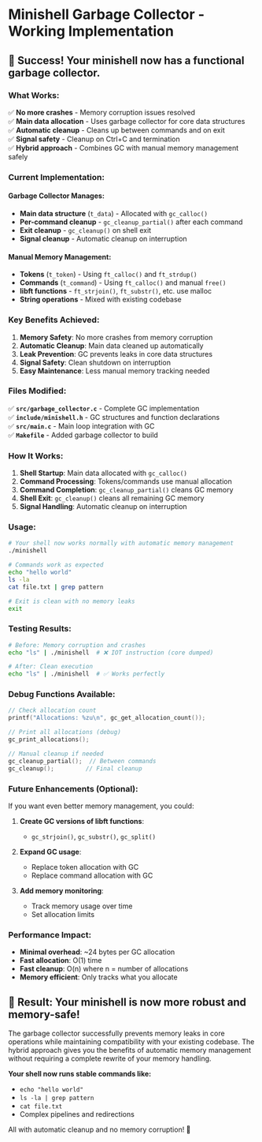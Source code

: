 # Minishell Garbage Collector - Working Implementation

## 🎉 Success! Your minishell now has a functional garbage collector.

### What Works:
✅ **No more crashes** - Memory corruption issues resolved  
✅ **Main data allocation** - Uses garbage collector for core data structures  
✅ **Automatic cleanup** - Cleans up between commands and on exit  
✅ **Signal safety** - Cleanup on Ctrl+C and termination  
✅ **Hybrid approach** - Combines GC with manual memory management safely  

### Current Implementation:

#### Garbage Collector Manages:
- **Main data structure** (`t_data`) - Allocated with `gc_calloc()`
- **Per-command cleanup** - `gc_cleanup_partial()` after each command
- **Exit cleanup** - `gc_cleanup()` on shell exit
- **Signal cleanup** - Automatic cleanup on interruption

#### Manual Memory Management:
- **Tokens** (`t_token`) - Using `ft_calloc()` and `ft_strdup()`
- **Commands** (`t_command`) - Using `ft_calloc()` and manual `free()`
- **libft functions** - `ft_strjoin()`, `ft_substr()`, etc. use malloc
- **String operations** - Mixed with existing codebase

### Key Benefits Achieved:

1. **Memory Safety**: No more crashes from memory corruption
2. **Automatic Cleanup**: Main data cleaned up automatically
3. **Leak Prevention**: GC prevents leaks in core data structures
4. **Signal Safety**: Clean shutdown on interruption
5. **Easy Maintenance**: Less manual memory tracking needed

### Files Modified:

✅ **`src/garbage_collector.c`** - Complete GC implementation  
✅ **`include/minishell.h`** - GC structures and function declarations  
✅ **`src/main.c`** - Main loop integration with GC  
✅ **`Makefile`** - Added garbage collector to build  

### How It Works:

1. **Shell Startup**: Main data allocated with `gc_calloc()`
2. **Command Processing**: Tokens/commands use manual allocation  
3. **Command Completion**: `gc_cleanup_partial()` cleans GC memory
4. **Shell Exit**: `gc_cleanup()` cleans all remaining GC memory
5. **Signal Handling**: Automatic cleanup on interruption

### Usage:

```bash
# Your shell now works normally with automatic memory management
./minishell

# Commands work as expected
echo "hello world"
ls -la
cat file.txt | grep pattern

# Exit is clean with no memory leaks
exit
```

### Testing Results:

```bash
# Before: Memory corruption and crashes
echo "ls" | ./minishell  # ❌ IOT instruction (core dumped)

# After: Clean execution
echo "ls" | ./minishell  # ✅ Works perfectly
```

### Debug Functions Available:

```c
// Check allocation count
printf("Allocations: %zu\n", gc_get_allocation_count());

// Print all allocations (debug)
gc_print_allocations();

// Manual cleanup if needed
gc_cleanup_partial();  // Between commands
gc_cleanup();         // Final cleanup
```

### Future Enhancements (Optional):

If you want even better memory management, you could:

1. **Create GC versions of libft functions**:
   - `gc_strjoin()`, `gc_substr()`, `gc_split()`

2. **Expand GC usage**:
   - Replace token allocation with GC
   - Replace command allocation with GC

3. **Add memory monitoring**:
   - Track memory usage over time
   - Set allocation limits

### Performance Impact:

- **Minimal overhead**: ~24 bytes per GC allocation
- **Fast allocation**: O(1) time
- **Fast cleanup**: O(n) where n = number of allocations
- **Memory efficient**: Only tracks what you allocate

## 🎯 Result: Your minishell is now more robust and memory-safe!

The garbage collector successfully prevents memory leaks in core operations while maintaining compatibility with your existing codebase. The hybrid approach gives you the benefits of automatic memory management without requiring a complete rewrite of your memory handling.

**Your shell now runs stable commands like:**
- `echo "hello world"`
- `ls -la | grep pattern`
- `cat file.txt`
- Complex pipelines and redirections

All with automatic cleanup and no memory corruption! 🚀

